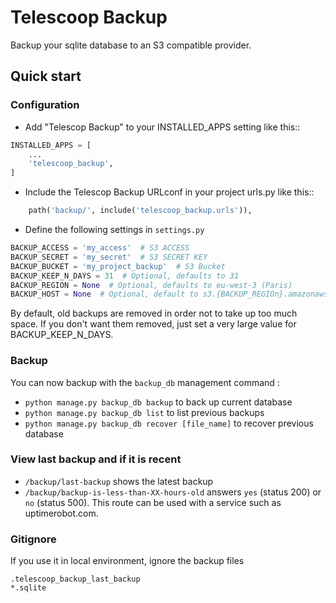 # Telescoop Backup

Backup your sqlite database to an S3 compatible provider.

## Quick start

### Configuration

- Add "Telescop Backup" to your INSTALLED_APPS setting like this::

```python
INSTALLED_APPS = [
    ...
    'telescoop_backup',
]
```

- Include the Telescop Backup URLconf in your project urls.py like this::

```python
    path('backup/', include('telescoop_backup.urls')),
```
   
- Define the following settings in `settings.py`

```python
BACKUP_ACCESS = 'my_access'  # S3 ACCESS
BACKUP_SECRET = 'my_secret'  # S3 SECRET KEY
BACKUP_BUCKET = 'my_project_backup'  # S3 Bucket
BACKUP_KEEP_N_DAYS = 31  # Optional, defaults to 31
BACKUP_REGION = None  # Optional, defaults to eu-west-3 (Paris)
BACKUP_HOST = None  # Optional, default to s3.{BACKUP_REGIOn}.amazonaws.com
```

By default, old backups are removed in order not to take up too much space.
If you don't want them removed, just set a very large value for BACKUP_KEEP_N_DAYS.

### Backup

You can now backup with the `backup_db` management command :

- `python manage.py backup_db backup` to back up current database
- `python manage.py backup_db list` to list previous backups
- `python manage.py backup_db recover [file_name]` to recover previous database

### View last backup and if it is recent

- `/backup/last-backup` shows the latest backup
- `/backup/backup-is-less-than-XX-hours-old` answers
`yes` (status 200) or `no` (status 500). This route can be used with a service
such as uptimerobot.com.

### Gitignore

If you use it in local environment, ignore the backup files
```
.telescoop_backup_last_backup
*.sqlite
```
